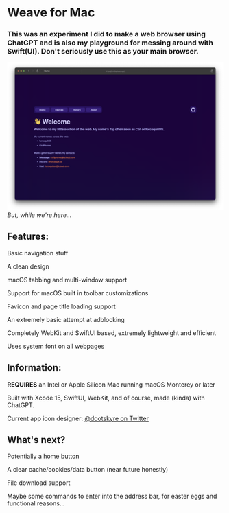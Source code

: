 # Weave for Mac
### This was an experiment I did to make a web browser using ChatGPT and is also my playground for messing around with Swift(UI). Don't seriously use this as your main browser.
![A screenshot of the Weave application running on a Mac inside of a window](https://github.com/CtrliPhones/Weave/blob/main/Weave%20Preview.png?raw=true)
*But, while we're here...*

## Features:

Basic navigation stuff

A clean design

macOS tabbing and multi-window support

Support for macOS built in toolbar customizations

Favicon and page title loading support

An extremely basic attempt at adblocking

Completely WebKit and SwiftUI based, extremely lightweight and efficient

Uses system font on all webpages

## Information:

**REQUIRES** an Intel or Apple Silicon Mac running macOS Monterey or later

Built with Xcode 15, SwiftUI, WebKit, and of course, made (kinda) with ChatGPT.

Current app icon designer: [@dootskyre on Twitter](https://twitter.com/dootskyre)

## What's next?

Potentially a home button

A clear cache/cookies/data button (near future honestly)

File download support

Maybe some commands to enter into the address bar, for easter eggs and functional reasons...
